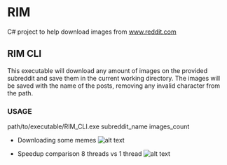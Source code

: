 # RIM

C# project to help download images from www.reddit.com

## RIM CLI

This executable will download any amount of images on the provided subreddit and save them in the current working directory.
The images will be saved with the name of the posts, removing any invalid character from the path.

### USAGE

path/to/executable/RIM_CLI.exe subreddit_name images_count

- Downloading some memes
![alt text](https://i.imgur.com/0u7DIgK.jpg)

- Speedup comparison 8 threads vs 1 thread
![alt text](https://i.imgur.com/HKOqw29.jpg)

